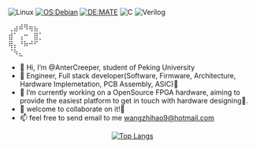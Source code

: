 ![Linux](https://img.shields.io/badge/-Linux-FCC624?style=flat-square&logo=linux&logoColor=black)
[![OS:Debian](https://img.shields.io/badge/OS-Debian-red?style=flat-square&logo=debian)](https://debian.org/)
[![DE:MATE](https://img.shields.io/badge/DE-MATE-green?style=flat-square&logo=MATE)](https://mate-desktop.org/)
![C](https://img.shields.io/badge/-C-00599C?style=flat-square&logo=c&logoColor=white)
![Verilog](https://img.shields.io/badge/Verilog-black?style=flat-square&logo=verilog)

 ⢀⣴⠾⠻⢶⣦  
 ⣾⠁⢠⠒⠀⣿⡁  
 ⢿⡄⠘⠷⠚⠋   
 ⠈⠳⣄  
- 👋 Hi, I’m @AnterCreeper, student of Peking University
- 👀 Engineer, Full stack developer(Software, Firmware, Architecture, Hardware Implemetation, PCB Assembly, ASIC)🤪
- 🌱 I’m currently working on a OpenSource FPGA hardware, aiming to provide the easiest platform to get in touch with hardware designing🤗.
- 💞️ welcome to collaborate on it!🥺
- 📫 feel free to send email to me [wangzhihao9@hotmail.com](mailto:wangzhihao9@hotmail.com)

<div align="center">

[![Top Langs](https://github-readme-stats.vercel.app/api/top-langs/?username=antercreeper)](https://github.com/anuraghazra/github-readme-stats)

</div>

<!---
AnterCreeper/AnterCreeper is a ✨ special ✨ repository because its `README.md` (this file) appears on your GitHub profile.
You can click the Preview link to take a look at your changes.
--->
